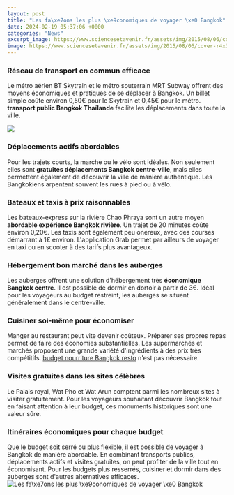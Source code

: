 ```yaml
---
layout: post
title: "Les fa\xe7ons les plus \xe9conomiques de voyager \xe0 Bangkok"
date: 2024-02-19 05:37:06 +0000
categories: "News"
excerpt_image: https://www.sciencesetavenir.fr/assets/img/2015/08/06/cover-r4x3w1000-59a3e217e947c-disque.png
image: https://www.sciencesetavenir.fr/assets/img/2015/08/06/cover-r4x3w1000-59a3e217e947c-disque.png
---
```


### Réseau de transport en commun efficace
Le métro aérien BT Skytrain et le métro souterrain MRT Subway offrent des moyens économiques et pratiques de se déplacer à Bangkok. Un billet simple coûte environ 0,50€ pour le Skytrain et 0,45€ pour le métro. **transport public Bangkok Thaïlande** facilite les déplacements dans toute la ville. 

![](https://i.pinimg.com/originals/da/4a/5c/da4a5cb14022d65ad37d98c1ae6f1c5e.png)
### Déplacements actifs abordables 
Pour les trajets courts, la marche ou le vélo sont idéales. Non seulement elles sont **gratuites déplacements Bangkok centre-ville**, mais elles permettent également de découvrir la ville de manière authentique. Les Bangkokiens arpentent souvent les rues à pied ou à vélo.
### Bateaux et taxis à prix raisonnables
Les bateaux-express sur la rivière Chao Phraya sont un autre moyen **abordable expérience Bangkok rivière**. Un trajet de 20 minutes coûte environ 0,20€. Les taxis sont également peu onéreux, avec des courses démarrant à 1€ environ. L'application Grab permet par ailleurs de voyager en taxi ou en scooter à des tarifs plus avantageux. 
### Hébergement bon marché dans les auberges
Les auberges offrent une solution d'hébergement très **économique Bangkok centre**. Il est possible de dormir en dortoir à partir de 3€. Idéal pour les voyageurs au budget restreint, les auberges se situent généralement dans le centre-ville.
### Cuisiner soi-même pour économiser 
Manger au restaurant peut vite devenir coûteux. Préparer ses propres repas permet de faire des économies substantielles. Les supermarchés et marchés proposent une grande variété d'ingrédients à des prix très compétitifs. [budget nourriture Bangkok resto](https://thetopnews.github.io/page8/) n'est pas nécessaire. 
### Visites gratuites dans les sites célèbres
Le Palais royal, Wat Pho et Wat Arun comptent parmi les nombreux sites à visiter gratuitement. Pour les voyageurs souhaitant découvrir Bangkok tout en faisant attention à leur budget, ces monuments historiques sont une valeur sûre.  
### Itinéraires économiques pour chaque budget
Que le budget soit serré ou plus flexible, il est possible de voyager à Bangkok de manière abordable. En combinant transports publics, déplacements actifs et visites gratuites, on peut profiter de la ville tout en économisant. Pour les budgets plus resserrés, cuisiner et dormir dans des auberges sont d'autres alternatives efficaces.
![Les fa\xe7ons les plus \xe9conomiques de voyager \xe0 Bangkok](https://www.sciencesetavenir.fr/assets/img/2015/08/06/cover-r4x3w1000-59a3e217e947c-disque.png)